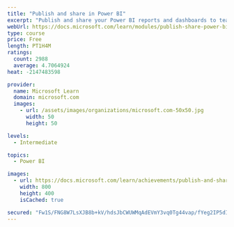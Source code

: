 ```yaml
---
title: "Publish and share in Power BI"
excerpt: "Publish and share your Power BI reports and dashboards to teammates in your organization or to everyone on the web."
webUrl: https://docs.microsoft.com/learn/modules/publish-share-power-bi/
type: course
price: Free
length: PT1H4M
ratings:
  count: 2988
  average: 4.7064924
heat: -2147483598

provider:
  name: Microsoft Learn
  domain: microsoft.com
  images:
    - url: /assets/images/organizations/microsoft.com-50x50.jpg
      width: 50
      height: 50

levels:
  - Intermediate

topics:
  - Power BI

images:
  - url: https://docs.microsoft.com/learn/achievements/publish-and-share-with-power-bi-desktop-social.png
    width: 800
    height: 400
    isCached: true

secured: "Fw1S/FNG8W7LsXJB8b+kV/hdsJbCWUWMqAdEVmY3vq0Tg44vap/fYeg2IP5dI2VYhJydotwmhPPXUFcN4olmRCF/xPP7Gmvij/eBlxzJzAbeemN2qeOPGnBPcK3UEKjXuLIS3DuXNqa22NXcT3X3rrdRiXEMUtntQSRovMuOh7VabIBvwFxU8PgNIApzeCPdGONDULukGdZcjkQyoYh51G7dTnz1wRW4a1qXSQiiOUeY/QaRyUI9L8vUXNahxqsnJbCWbqAR8F0pDzZ4HBU84GuWyQJKYp2nQ0ZUDwADd/pfP0X9+kYh6rh9A2jS3d/fP/RVA/5lvDG6M5k7BbJECd+mieqvDZH6SOOw41Q76nw4sC9LF83bIlf7mdaim0MwSFLt7Xl1GwzatTt+mxanZXJ/kdzNBaqRX7lcdv27+ak=;3ynpeBu44Rd6jrTUpU01tA=="
---
```


